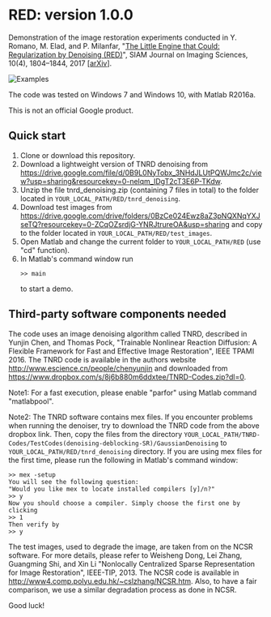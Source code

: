 # RED: version 1.0.0

Demonstration of the image restoration experiments conducted in 
Y. Romano, M. Elad, and P. Milanfar, "[The Little Engine that Could: 
Regularization by Denoising (RED)](https://epubs.siam.org/doi/10.1137/16M1102884)", 
SIAM Journal on Imaging Sciences, 10(4), 1804–1844, 2017 
[[arXiv](https://arxiv.org/abs/1611.02862)].

![Examples](images/examples.png?raw=true)

The code was tested on Windows 7 and Windows 10, with Matlab R2016a.

This is not an official Google product.


## Quick start

1. Clone or download this repository.
2. Download a lightweight version of TNRD denoising from
   https://drive.google.com/file/d/0B9L0NyTobx_3NHdJLUtPQWJmc2c/view?usp=sharing&resourcekey=0-nelqm_IDgT2cT3E6P-TKdw.
3. Unzip the file tnrd_denoising.zip (containing 7 files in total) to the folder 
   located in `YOUR_LOCAL_PATH/RED/tnrd_denoising`.
4. Download test images from
   https://drive.google.com/drive/folders/0BzCe024Ewz8aZ3pNQXNqYXJseTQ?resourcekey=0-ZCqOZsrdjG-YNRJtrureOA&usp=sharing
   and copy to the folder located in `YOUR_LOCAL_PATH/RED/test_images`.
5. Open Matlab and change the current folder to `YOUR_LOCAL_PATH/RED` (use "cd" function).
6. In Matlab's command window run
   ```
   >> main
   ```
   to start a demo.


## Third-party software components needed

The code uses an image denoising algorithm called TNRD, described in 
Yunjin Chen, and Thomas Pock, "Trainable Nonlinear Reaction Diffusion: 
A Flexible Framework for Fast and Effective Image Restoration", 
IEEE TPAMI 2016. The TNRD code is available in the authors website
http://www.escience.cn/people/chenyunjin
and downloaded from
https://www.dropbox.com/s/8j6b880m6ddxtee/TNRD-Codes.zip?dl=0.

Note1: For a fast execution, please enable "parfor" using Matlab command "matlabpool".

Note2: The TNRD software contains mex files. If you encounter problems when running the
denoiser, try to download the TNRD code from the above dropbox link.
Then, copy the files from the directory 
`YOUR_LOCAL_PATH/TNRD-Codes/TestCodes(denoising-deblocking-SR)/GaussianDenoising`
to `YOUR_LOCAL_PATH/RED/tnrd_denoising` directory.
If you are using mex files for the first time, please run the following in Matlab's
command window:

```
>> mex -setup
You will see the following question:
"Would you like mex to locate installed compilers [y]/n?"
>> y
Now you should choose a compiler. Simply choose the first one by clicking
>> 1
Then verify by
>> y
```

The test images, used to degrade the image, are taken from on the NCSR software. 
For more details, please refer to Weisheng Dong, Lei Zhang, Guangming Shi, and Xin Li 
"Nonlocally Centralized Sparse Representation for Image Restoration", IEEE-TIP, 2013. 
The NCSR code is available in http://www4.comp.polyu.edu.hk/~cslzhang/NCSR.htm.
Also, to have a fair comparison, we use a similar degradation process as done in NCSR.

Good luck!
